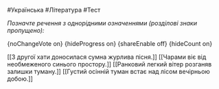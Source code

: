 #Українська #Література #Тест

*Позначте речення з однорідними означеннями (розділові знаки пропущено):*

{noChangeVote on}
{hideProgress on}
{shareEnable off}
{hideCount on}

[[З другої хати доносилася сумна журлива пісня.]]
[[Чарами віє від необмеженого синього простору.]]
[[Ранковий легкий вітер розганяв залишки туману.]]
[[Густий осінній туман встає над лісом вечірньою добою.]]
